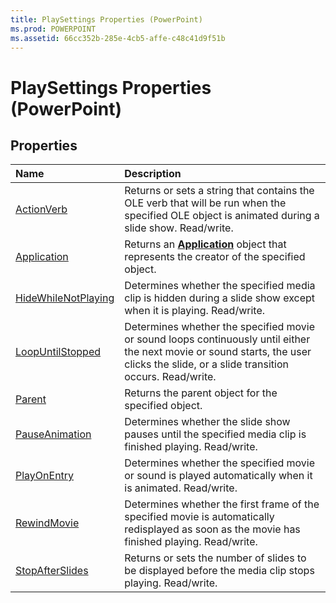 ```yaml
---
title: PlaySettings Properties (PowerPoint)
ms.prod: POWERPOINT
ms.assetid: 66cc352b-285e-4cb5-affe-c48c41d9f51b
---
```



# PlaySettings Properties (PowerPoint)

## Properties



|**Name**|**Description**|
|:-----|:-----|
|[ActionVerb](playsettings-actionverb-property-powerpoint.md)|Returns or sets a string that contains the OLE verb that will be run when the specified OLE object is animated during a slide show. Read/write.|
|[Application](playsettings-application-property-powerpoint.md)|Returns an  **[Application](application-object-powerpoint.md)** object that represents the creator of the specified object.|
|[HideWhileNotPlaying](playsettings-hidewhilenotplaying-property-powerpoint.md)|Determines whether the specified media clip is hidden during a slide show except when it is playing. Read/write.|
|[LoopUntilStopped](playsettings-loopuntilstopped-property-powerpoint.md)|Determines whether the specified movie or sound loops continuously until either the next movie or sound starts, the user clicks the slide, or a slide transition occurs. Read/write.|
|[Parent](playsettings-parent-property-powerpoint.md)|Returns the parent object for the specified object.|
|[PauseAnimation](playsettings-pauseanimation-property-powerpoint.md)|Determines whether the slide show pauses until the specified media clip is finished playing. Read/write.|
|[PlayOnEntry](playsettings-playonentry-property-powerpoint.md)|Determines whether the specified movie or sound is played automatically when it is animated. Read/write.|
|[RewindMovie](playsettings-rewindmovie-property-powerpoint.md)|Determines whether the first frame of the specified movie is automatically redisplayed as soon as the movie has finished playing. Read/write.|
|[StopAfterSlides](playsettings-stopafterslides-property-powerpoint.md)|Returns or sets the number of slides to be displayed before the media clip stops playing. Read/write.|


